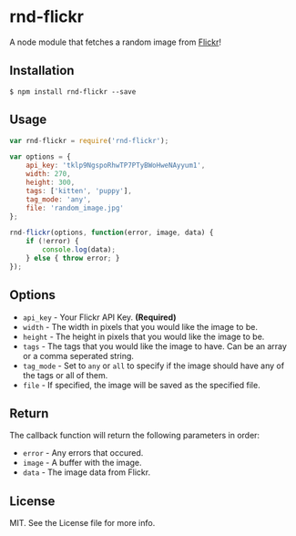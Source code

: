 # rnd-flickr

A node module that fetches a random image from [Flickr](https://www.flickr.com)!

## Installation
```
$ npm install rnd-flickr --save
```

## Usage
```javascript
var rnd-flickr = require('rnd-flickr');

var options = {
	api_key: 'tklp9NgspoRhwTP7PTyBWoHweNAyyum1',
    width: 270,
    height: 300,
    tags: ['kitten', 'puppy'],
    tag_mode: 'any',
    file: 'random_image.jpg'
};

rnd-flickr(options, function(error, image, data) {
	if (!error) {
    	console.log(data);
    } else { throw error; }
});
```

## Options
* `api_key` - Your Flickr API Key. **(Required)**
* `width` - The width in pixels that you would like the image to be.
* `height` - The height in pixels that you would like the image to be.
* `tags` - The tags that you would like the image to have. Can be an array or a comma seperated string.
* `tag_mode` - Set to `any` or `all` to specify if the image should have any of the tags or all of them.
* `file` - If specified, the image will be saved as the specified file.

## Return
The callback function will return the following parameters in order:
* `error` - Any errors that occured.
* `image` - A buffer with the image.
* `data` - The image data from Flickr.

## License
MIT. See the License file for more info.
